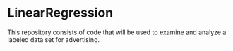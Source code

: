 # LinearRegression
This repository consists of code that will be used to examine and analyze a labeled data set for advertising.
